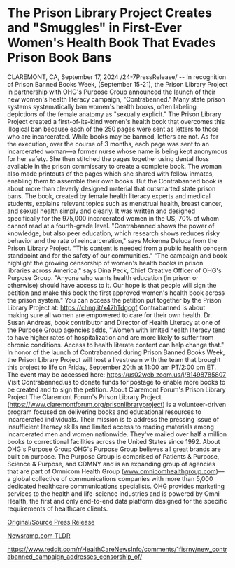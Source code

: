 # The Prison Library Project Creates and "Smuggles" in First-Ever Women's Health Book That Evades Prison Book Bans

CLAREMONT, CA, September 17, 2024 /24-7PressRelease/ -- In recognition of Prison Banned Books Week, (September 15-21), the Prison Library Project in partnership with OHG's Purpose Group announced the launch of their new women's health literacy campaign, "Contrabanned."  Many state prison systems systematically ban women's health books, often labeling depictions of the female anatomy as "sexually explicit." The Prison Library Project created a first-of-its-kind women's health book that overcomes this illogical ban because each of the 250 pages were sent as letters to those who are incarcerated. While books may be banned, letters are not.  As for the execution, over the course of 3 months, each page was sent to an incarcerated woman—a former nurse whose name is being kept anonymous for her safety. She then stitched the pages together using dental floss available in the prison commissary to create a complete book. The woman also made printouts of the pages which she shared with fellow inmates, enabling them to assemble their own books.  But the Contrabanned book is about more than cleverly designed material that outsmarted state prison bans. The book, created by female health literacy experts and medical students, explains relevant topics such as menstrual health, breast cancer, and sexual health simply and clearly. It was written and designed specifically for the 975,000 incarcerated women in the US, 70% of whom cannot read at a fourth-grade level.   "Contrabanned shows the power of knowledge, but also peer education, which research shows reduces risky behavior and the rate of reincarceration," says Mckenna Deluca from the Prison Library Project. "This content is needed from a public health concern standpoint and for the safety of our communities."   "The campaign and book highlight the growing censorship of women's health books in prison libraries across America," says Dina Peck, Chief Creative Officer of OHG's Purpose Group. "Anyone who wants health education (in prison or otherwise) should have access to it. Our hope is that people will sign the petition and make this book the first approved women's health book across the prison system." You can access the petition put together by the Prison Library Project at: https://chng.it/x47hTdgcgf   Contrabanned is about making sure all women are empowered to care for their own health. Dr. Susan Andreas, book contributor and Director of Health Literacy at one of the Purpose Group agencies adds, "Women with limited health literacy tend to have higher rates of hospitalization and are more likely to suffer from chronic conditions. Access to health literate content can help change that."  In honor of the launch of Contrabanned during Prison Banned Books Week, the Prison Library Project will host a livestream with the team that brought this project to life on Friday, September 20th at 11:00 am PT/2:00 pm ET.  The event may be accessed here: https://us02web.zoom.us/j/81498785807 Visit Contrabanned.us to donate funds for postage to enable more books to be created and to sign the petition.  About Claremont Forum's Prison Library Project The Claremont Forum's Prison Library Project (https://www.claremontforum.org/prisonlibraryproject) is a volunteer-driven program focused on delivering books and educational resources to incarcerated individuals. Their mission is to address the pressing issue of insufficient literacy skills and limited access to reading materials among incarcerated men and women nationwide. They've mailed over half a million books to correctional facilities across the United States since 1992.   About OHG's Purpose Group  OHG's Purpose Group believes all great brands are built on purpose. The Purpose Group is comprised of Patients & Purpose, Science & Purpose, and CDMNY and is an expanding group of agencies that are part of Omnicom Health Group (www.omnicomhealthgroup.com)—a global collective of communications companies with more than 5,000 dedicated healthcare communications specialists. OHG provides marketing services to the health and life-science industries and is powered by Omni Health, the first and only end-to-end data platform designed for the specific requirements of healthcare clients. 

[Original/Source Press Release](https://www.24-7pressrelease.com/press-release/514371/the-prison-library-project-creates-and-smuggles-in-first-ever-womens-health-book-that-evades-prison-book-bans)
                    

[Newsramp.com TLDR](None) 

https://www.reddit.com/r/HealthCareNewsInfo/comments/1fisrny/new_contrabanned_campaign_addresses_censorship_of/